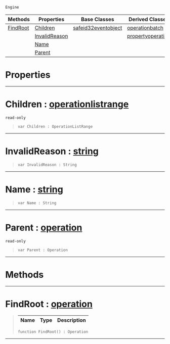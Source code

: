  `Engine`

|Methods|Properties|Base Classes|Derived Classes|
|---|---|---|---|
|[ FindRoot](https://github.com/PlasmaEngine/PlasmaDocs/tree/master/docs/C%2B%2B/code_reference/class_reference/operation.markdown#findroot-plasma-engine-doc)|[ Children](https://github.com/PlasmaEngine/PlasmaDocs/tree/master/docs/C%2B%2B/code_reference/class_reference/operation.markdown#children-plasma-engine-doc)|[safeid32eventobject](https://github.com/PlasmaEngine/PlasmaDocs/tree/master/docs/C%2B%2B/code_reference/class_reference/safeid32eventobject.markdown)|[operationbatch](https://github.com/PlasmaEngine/PlasmaDocs/tree/master/docs/C%2B%2B/code_reference/class_reference/operationbatch.markdown)|
| |[ InvalidReason](https://github.com/PlasmaEngine/PlasmaDocs/tree/master/docs/C%2B%2B/code_reference/class_reference/operation.markdown#invalidreason-plasma-engin)| |[propertyoperation](https://github.com/PlasmaEngine/PlasmaDocs/tree/master/docs/C%2B%2B/code_reference/class_reference/propertyoperation.markdown)|
| |[ Name](https://github.com/PlasmaEngine/PlasmaDocs/tree/master/docs/C%2B%2B/code_reference/class_reference/operation.markdown#name-plasma-engine-documen)| | |
| |[ Parent](https://github.com/PlasmaEngine/PlasmaDocs/tree/master/docs/C%2B%2B/code_reference/class_reference/operation.markdown#parent-plasma-engine-docum)| | |


 #  Properties


---  
 #  Children : [operationlistrange](https://github.com/PlasmaEngine/PlasmaDocs/tree/master/docs/C%2B%2B/code_reference/class_reference/operationlistrange.markdown)

 `read-only`

> 
> ``` lang=cpp, name=Lightning
> var Children : OperationListRange


---  
 #  InvalidReason : [string](https://github.com/PlasmaEngine/PlasmaDocs/tree/master/docs/C%2B%2B/code_reference/lightning_base_types/string.markdown)

> 
> ``` lang=cpp, name=Lightning
> var InvalidReason : String


---  
 #  Name : [string](https://github.com/PlasmaEngine/PlasmaDocs/tree/master/docs/C%2B%2B/code_reference/lightning_base_types/string.markdown)

> 
> ``` lang=cpp, name=Lightning
> var Name : String


---  
 #  Parent : [operation](https://github.com/PlasmaEngine/PlasmaDocs/tree/master/docs/C%2B%2B/code_reference/class_reference/operation.markdown)

 `read-only`

> 
> ``` lang=cpp, name=Lightning
> var Parent : Operation


---  
 #  Methods


---  
 #  FindRoot : [operation](https://github.com/PlasmaEngine/PlasmaDocs/tree/master/docs/C%2B%2B/code_reference/class_reference/operation.markdown)

> 
> |Name|Type|Description|
> |---|---|---|
> ``` lang=cpp, name=Lightning
> function FindRoot() : Operation
> ``` 


---  
 

 